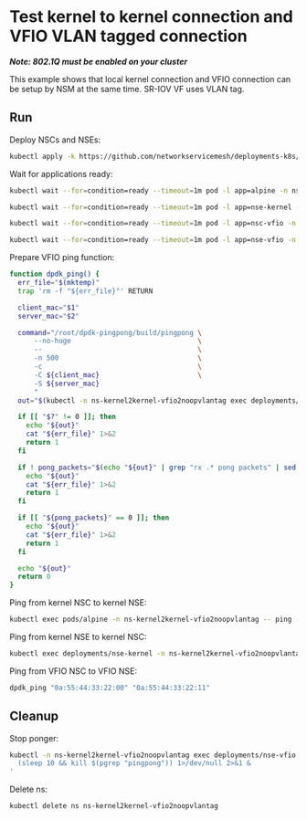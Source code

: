 # Test kernel to kernel connection and VFIO VLAN tagged connection

**_Note: 802.1Q must be enabled on your cluster_**

This example shows that local kernel connection and VFIO connection can be setup by NSM at the same time.
SR-IOV VF uses VLAN tag.

## Run

Deploy NSCs and NSEs:
```bash
kubectl apply -k https://github.com/networkservicemesh/deployments-k8s/examples/use-cases/Kernel2Kernel_Vfio2NoopVlanTag?ref=08572163ebeac76b338ae6a707780570d7e22dcd
```

Wait for applications ready:
```bash
kubectl wait --for=condition=ready --timeout=1m pod -l app=alpine -n ns-kernel2kernel-vfio2noopvlantag
```
```bash
kubectl wait --for=condition=ready --timeout=1m pod -l app=nse-kernel -n ns-kernel2kernel-vfio2noopvlantag
```
```bash
kubectl wait --for=condition=ready --timeout=1m pod -l app=nsc-vfio -n ns-kernel2kernel-vfio2noopvlantag
```
```bash
kubectl wait --for=condition=ready --timeout=1m pod -l app=nse-vfio -n ns-kernel2kernel-vfio2noopvlantag
```

Prepare VFIO ping function:
```bash
function dpdk_ping() {
  err_file="$(mktemp)"
  trap 'rm -f "${err_file}"' RETURN

  client_mac="$1"
  server_mac="$2"

  command="/root/dpdk-pingpong/build/pingpong \
      --no-huge                               \
      --                                      \
      -n 500                                  \
      -c                                      \
      -C ${client_mac}                        \
      -S ${server_mac}
      "
  out="$(kubectl -n ns-kernel2kernel-vfio2noopvlantag exec deployments/nsc-vfio --container pinger -- /bin/bash -c "${command}" 2>"${err_file}")"

  if [[ "$?" != 0 ]]; then
    echo "${out}"
    cat "${err_file}" 1>&2
    return 1
  fi

  if ! pong_packets="$(echo "${out}" | grep "rx .* pong packets" | sed -E 's/rx ([0-9]*) pong packets/\1/g')"; then
    echo "${out}"
    cat "${err_file}" 1>&2
    return 1
  fi

  if [[ "${pong_packets}" == 0 ]]; then
    echo "${out}"
    cat "${err_file}" 1>&2
    return 1
  fi

  echo "${out}"
  return 0
}
```

Ping from kernel NSC to kernel NSE:
```bash
kubectl exec pods/alpine -n ns-kernel2kernel-vfio2noopvlantag -- ping -c 4 172.16.1.100
```

Ping from kernel NSE to kernel NSC:
```bash
kubectl exec deployments/nse-kernel -n ns-kernel2kernel-vfio2noopvlantag -- ping -c 4 172.16.1.101
```

Ping from VFIO NSC to VFIO NSE:
```bash
dpdk_ping "0a:55:44:33:22:00" "0a:55:44:33:22:11"
```

## Cleanup

Stop ponger:
```bash
kubectl -n ns-kernel2kernel-vfio2noopvlantag exec deployments/nse-vfio --container ponger -- /bin/bash -c '\
  (sleep 10 && kill $(pgrep "pingpong")) 1>/dev/null 2>&1 &                    \
'
```

Delete ns:
```bash
kubectl delete ns ns-kernel2kernel-vfio2noopvlantag
```
